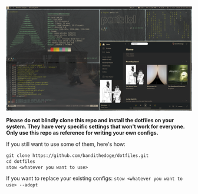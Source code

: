![screenshot](/screenshot.png)

**Please do not blindly clone this repo and install the dotfiles on your system. They have very specific settings that won't work for everyone. Only use this repo as reference for writing your own configs.**

If you still want to use some of them, here's how:

```cd ~
git clone https://github.com/bandithedoge/dotfiles.git
cd dotfiles
stow <whatever you want to use>
```

If you want to replace your existing configs: `stow <whatever you want to use> --adopt`
